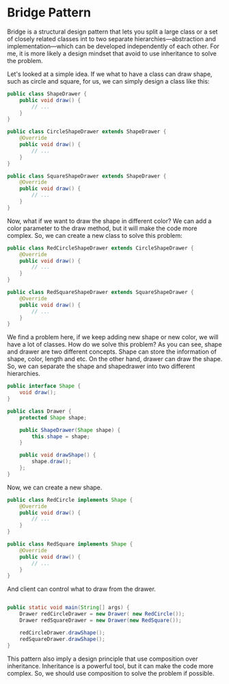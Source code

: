 # Bridge Pattern

Bridge is a structural design pattern that lets you split a large class or a set of closely related classes int to two separate hierarchies—abstraction and implementation—which can be developed independently of each other. For me, it is more likely a design mindset that avoid to use inheritance to solve the problem.

Let's looked at a simple idea. If we what to have a class can draw shape, such as circle and square, for us, we can simply design a class like this:

```java
public class ShapeDrawer {
    public void draw() {
        // ...
    }
}

public class CircleShapeDrawer extends ShapeDrawer {
    @Override
    public void draw() {
        // ...
    }
}

public class SquareShapeDrawer extends ShapeDrawer {
    @Override
    public void draw() {
        // ...
    }
}
```

Now, what if we want to draw the shape in different color? We can add a color parameter to the draw method, but it will make the code more complex. So, we can create a new class to solve this problem:

```java
public class RedCircleShapeDrawer extends CircleShapeDrawer {
    @Override
    public void draw() {
        // ...
    }
}

public class RedSquareShapeDrawer extends SquareShapeDrawer {
    @Override
    public void draw() {
        // ...
    }
}
```

We find a problem here, if we keep adding new shape or new color, we will have a lot of classes. How do we solve this problem?
As you can see, shape and drawer are two different concepts. Shape can store the information of shape, color, length and etc. On the other hand, drawer can draw the shape. So, we can separate the shape and shapedrawer into two different hierarchies.

```java
public interface Shape {
    void draw();
}

public class Drawer {
    protected Shape shape;

    public ShapeDrawer(Shape shape) {
        this.shape = shape;
    }

    public void drawShape() {
        shape.draw();
    };
}
```

Now, we can create a new shape.

```java
public class RedCircle implements Shape {
    @Override
    public void draw() {
        // ...
    }
}

public class RedSquare implements Shape {
    @Override
    public void draw() {
        // ...
    }
}
```

And client can control what to draw from the drawer.

```java

public static void main(String[] args) {
    Drawer redCircleDrawer = new Drawer( new RedCircle());
    Drawer redSquareDrawer = new Drawer(new RedSquare());

    redCircleDrawer.drawShape();
    redSquareDrawer.drawShape();
}
```

This pattern also imply a design principle that use composition over inheritance. Inheritance is a powerful tool, but it can make the code more complex. So, we should use composition to solve the problem if possible.